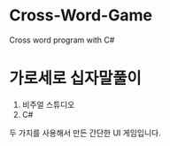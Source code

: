 # Cross-Word-Game
Cross word program with C#

# 가로세로 십자말풀이
1. 비주얼 스튜디오
2. C#   

두 가지를 사용해서 만든 간단한 UI 게임입니다.
